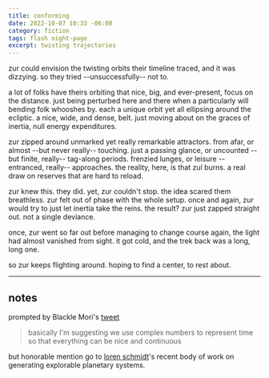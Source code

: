 ```yaml
---
title: conforming
date: 2022-10-07 10:33 -06:00
category: fiction
tags: flash night-page
excerpt: twisting trajectories
---
```

<!-- 
cyclic
complex
trajectory of time
plans and machinations
the path you take 
subjective time
collective concordance?

prompt: blackle morie twitter
influences: loren schimidt / sigur rós

too many influences this time around? xalavier's talk also comes to mind, damien's launch of purgatory dungeoneer...
 -->

zur could envision the twisting orbits their timeline traced, and it was dizzying.
so they tried --unsuccessfully-- not to.

a lot of folks have theirs orbiting that nice, big, and ever-present, focus on the distance.
just being perturbed here and there when a particularly will bending folk whooshes by.
each a unique orbit yet all ellipsing around the ecliptic.
a nice, wide, and dense, belt.
just moving about on the graces of inertia, null energy expenditures.

zur zipped around unmarked yet really remarkable attractors.
from afar, or almost --but never really-- touching.
just a passing glance, or uncounted --but finite, really-- tag-along periods.
frenzied lunges, or leisure --entranced, really-- approaches.
the reality, here, is that zul burns.
a real draw on reserves that are hard to reload.

zur knew this.
they did.
yet, zur couldn't stop. 
the idea scared them breathless.
zur felt out of phase with the whole setup.
once and again, zur would try to just let inertia take the reins.
the result?
zur just zapped straight out.
not a single deviance.

once, zur went so far out before managing to change course again, the light had almost vanished from sight.
it got cold, and the trek back was a long, long one.

so zur keeps flighting around.
hoping to find a center,
to rest about.

----

## notes

prompted by Blackle Mori's [tweet](https://twitter.com/suricrasia/status/1578250444916330496)
> basically I'm suggesting we use complex numbers to represent time so that everything can be nice and continuous

but honorable mention go to [loren schmidt](https://twitter.com/lorenschmidt)'s recent body of work on generating explorable planetary systems.
